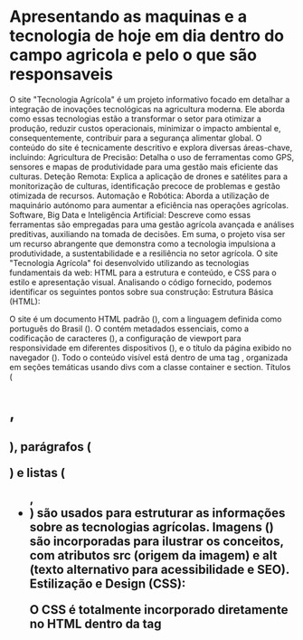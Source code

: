 # Apresentando as maquinas e a tecnologia de hoje em dia dentro do campo agricola e pelo o que são responsaveis 
O site "Tecnologia Agrícola" é um projeto informativo focado em detalhar a integração de inovações tecnológicas na agricultura moderna. Ele aborda como essas tecnologias estão a transformar o setor para otimizar a produção, reduzir custos operacionais, minimizar o impacto ambiental e, consequentemente, contribuir para a segurança alimentar global.
O conteúdo do site é tecnicamente descritivo e explora diversas áreas-chave, incluindo:
Agricultura de Precisão: Detalha o uso de ferramentas como GPS, sensores e mapas de produtividade para uma gestão mais eficiente das culturas.
Deteção Remota: Explica a aplicação de drones e satélites para a monitorização de culturas, identificação precoce de problemas e gestão otimizada de recursos.
Automação e Robótica: Aborda a utilização de maquinário autónomo para aumentar a eficiência nas operações agrícolas.
Software, Big Data e Inteligência Artificial: Descreve como essas ferramentas são empregadas para uma gestão agrícola avançada e análises preditivas, auxiliando na tomada de decisões.
Em suma, o projeto visa ser um recurso abrangente que demonstra como a tecnologia impulsiona a produtividade, a sustentabilidade e a resiliência no setor agrícola.
O site "Tecnologia Agrícola" foi desenvolvido utilizando as tecnologias fundamentais da web: HTML para a estrutura e conteúdo, e CSS para o estilo e apresentação visual.
Analisando o código fornecido, podemos identificar os seguintes pontos sobre sua construção:
Estrutura Básica (HTML):


O site é um documento HTML padrão (<!DOCTYPE html>), com a linguagem definida como português do Brasil (<html lang="pt-br">).
O <head> contém metadados essenciais, como a codificação de caracteres (<meta charset="UTF-8">), a configuração de viewport para responsividade em diferentes dispositivos (<meta name="viewport" content="width=device-width, initial-scale=1.0">), e o título da página exibido no navegador (<title>Tecnologia e Agricultura: Uma Conexão Essencial</title>).
Todo o conteúdo visível está dentro de uma tag <body>, organizada em seções temáticas usando divs com a classe container e section.
Títulos (<h1>, <h2>), parágrafos (<p>) e listas (<ul>, <li>) são usados para estruturar as informações sobre as tecnologias agrícolas.
Imagens (<img>) são incorporadas para ilustrar os conceitos, com atributos src (origem da imagem) e alt (texto alternativo para acessibilidade e SEO).
Estilização e Design (CSS):


O CSS é totalmente incorporado diretamente no HTML dentro da tag <style> no <head>. Isso significa que todos os estilos são definidos no próprio arquivo HTML, sem um arquivo CSS externo.
O design utiliza uma paleta de cores predominantemente verdes e azuis, remetendo ao campo e à tecnologia.
Efeito Parallax: O fundo da página (body) possui uma imagem (agricultura-de-precisao.png) com a propriedade background-attachment: fixed;, que é a chave para criar o efeito parallax, onde a imagem de fundo permanece fixa enquanto o conteúdo rola sobre ela.
Layout Responsivo Básico: O uso de max-width: 1050px; e width: 90%; para o container, juntamente com a meta tag viewport, indica uma preocupação em adaptar o layout a diferentes tamanhos de tela, embora não haja media queries explícitas para layouts mais complexos em mobile.
Estilo das Imagens: As imagens são arredondadas (border-radius: 15px;), têm sombras (box-shadow) e um efeito de zoom ao passar o mouse (transform: scale(3.0); com transição transition: transform 0.4s ease-in-out;), proporcionando uma interatividade visual.
Tipografia: A fonte principal é Arial, com ajustes de tamanho (font-size) e espaçamento entre linhas (line-height) para melhorar a legibilidade.
Estrutura de Seções: As seções de conteúdo (.section) são bem delimitadas com bordas, sombras e um fundo semi-transparente.
Em resumo, o site foi construído como uma página estática simples, característica de projetos hospedados no GitHub Pages, utilizando HTML para o conteúdo e CSS interno para o estilo visual, incluindo alguns efeitos interativos como o parallax e o zoom nas imagens para aprimorar a experiência do usuário.

# Referencias/fonte:
https://agroadvance.com.br/blog-guia-da-agricultura-de-precisao/
https://blog.climatefieldview.com.br/drones-agricultura
https://geoinova.com.br/utilizacao-das-imagens-de-satelite-na-agricultura/
https://blog.kalatec.com.br/automacao-agricola/
https://agevolution.canalrural.com.br/mercado-de-robos-agricolas-vai-quadruplicar-em-cinco-anos-diz-estudo/
https://nutricaodesafras.com.br/biotecnologia-na-agricultura
https://eos.com/pt/products/crop-monitoring/key-functions/
https://blog.jacto.com.br/agricultura-de-precisao-como-funciona/

